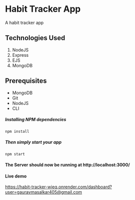 # Habit Tracker App

A habit tracker app

## Technologies Used

1.  NodeJS
2.  Express
3.  EJS
4.  MongoDB

## Prerequisites

- MongoDB
- Git
- NodeJS
- CLI

##### Installing NPM dependencies

`npm install`

##### Then simply start your app

`npm start`

#### The Server should now be running at http://localhost:3000/

#### Live demo

https://habit-tracker-wieq.onrender.com/dashboard?user=gauravmasalkar405@gmail.com
